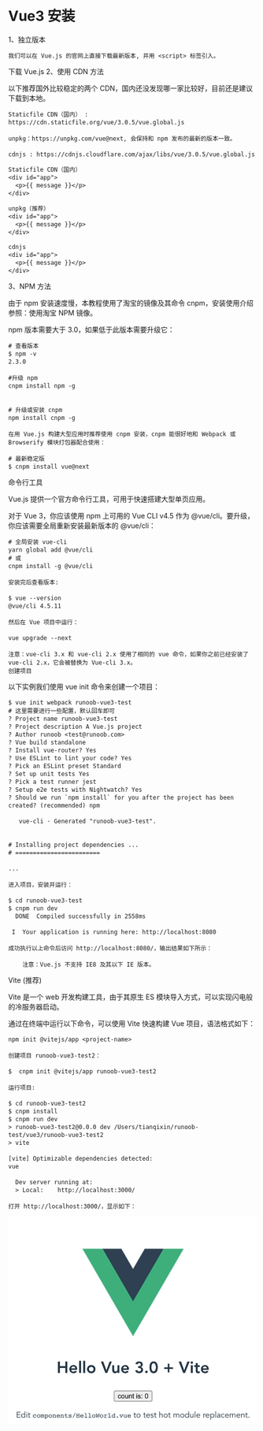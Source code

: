 # Vue3 安装
1、独立版本

```
我们可以在 Vue.js 的官网上直接下载最新版本, 并用 <script> 标签引入。
```
下载 Vue.js
2、使用 CDN 方法

以下推荐国外比较稳定的两个 CDN，国内还没发现哪一家比较好，目前还是建议下载到本地。

    Staticfile CDN（国内） : https://cdn.staticfile.org/vue/3.0.5/vue.global.js

    unpkg：https://unpkg.com/vue@next, 会保持和 npm 发布的最新的版本一致。

    cdnjs : https://cdnjs.cloudflare.com/ajax/libs/vue/3.0.5/vue.global.js
```
Staticfile CDN（国内）
<div id="app">
  <p>{{ message }}</p>
</div>
```
```
unpkg（推荐）
<div id="app">
  <p>{{ message }}</p>
</div>
```
```
cdnjs
<div id="app">
  <p>{{ message }}</p>
</div>
```


3、NPM 方法

由于 npm 安装速度慢，本教程使用了淘宝的镜像及其命令 cnpm，安装使用介绍参照：使用淘宝 NPM 镜像。

npm 版本需要大于 3.0，如果低于此版本需要升级它：
```
# 查看版本
$ npm -v
2.3.0

#升级 npm
cnpm install npm -g


# 升级或安装 cnpm
npm install cnpm -g

在用 Vue.js 构建大型应用时推荐使用 cnpm 安装，cnpm 能很好地和 Webpack 或 Browserify 模块打包器配合使用：

# 最新稳定版
$ cnpm install vue@next
```
命令行工具

Vue.js 提供一个官方命令行工具，可用于快速搭建大型单页应用。

对于 Vue 3，你应该使用 npm 上可用的 Vue CLI v4.5 作为 @vue/cli。要升级，你应该需要全局重新安装最新版本的 @vue/cli：
```
# 全局安装 vue-cli
yarn global add @vue/cli
# 或
cnpm install -g @vue/cli

安装完后查看版本:

$ vue --version
@vue/cli 4.5.11

然后在 Vue 项目中运行：

vue upgrade --next

注意：vue-cli 3.x 和 vue-cli 2.x 使用了相同的 vue 命令，如果你之前已经安装了 vue-cli 2.x，它会被替换为 Vue-cli 3.x。
创建项目
```
以下实例我们使用 vue init 命令来创建一个项目：
```
$ vue init webpack runoob-vue3-test
# 这里需要进行一些配置，默认回车即可
? Project name runoob-vue3-test
? Project description A Vue.js project
? Author runoob <test@runoob.com>
? Vue build standalone
? Install vue-router? Yes
? Use ESLint to lint your code? Yes
? Pick an ESLint preset Standard
? Set up unit tests Yes
? Pick a test runner jest
? Setup e2e tests with Nightwatch? Yes
? Should we run `npm install` for you after the project has been created? (recommended) npm

   vue-cli · Generated "runoob-vue3-test".


# Installing project dependencies ...
# ========================

...

进入项目，安装并运行：

$ cd runoob-vue3-test
$ cnpm run dev
  DONE  Compiled successfully in 2558ms          

 I  Your application is running here: http://localhost:8080

成功执行以上命令后访问 http://localhost:8080/，输出结果如下所示：

    注意：Vue.js 不支持 IE8 及其以下 IE 版本。
```
Vite (推荐)

Vite 是一个 web 开发构建工具，由于其原生 ES 模块导入方式，可以实现闪电般的冷服务器启动。

通过在终端中运行以下命令，可以使用 Vite 快速构建 Vue 项目，语法格式如下：
```
npm init @vitejs/app <project-name>

创建项目 runoob-vue3-test2：

$  cnpm init @vitejs/app runoob-vue3-test2

运行项目:

$ cd runoob-vue3-test2
$ cnpm install
$ cnpm run dev
> runoob-vue3-test2@0.0.0 dev /Users/tianqixin/runoob-test/vue3/runoob-vue3-test2
> vite

[vite] Optimizable dependencies detected:
vue

  Dev server running at:
  > Local:    http://localhost:3000/

打开 http://localhost:3000/，显示如下：
```
![vue](./image/1.jpg)